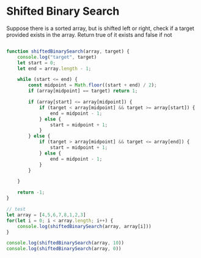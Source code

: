 # Shifted Binary Search

Suppose there is a sorted array, but is shifted left or right, check if a target provided exists in the array. Return true of it exists and false if not

``` js

function shiftedBinarySearch(array, target) {
    console.log("target", target)
    let start = 0;
    let end = array.length - 1;

    while (start <= end) {
        const midpoint = Math.floor((start + end) / 2);
        if (array[midpoint] == target) return 1;

        if (array[start] <= array[midpoint]) {
            if (target < array[midpoint] && target >= array[start]) {
                end = midpoint - 1;
            } else {
                start = midpoint + 1;
            }
        } else {
            if (target > array[midpoint] && target <= array[end]) {
                start = midpoint + 1;
            } else {
                end = midpoint - 1;
            }
        }

    }

    return -1;
}

// test
let array = [4,5,6,7,8,1,2,3]
for(let i = 0; i < array.length; i++) {
    console.log(shiftedBinarySearch(array, array[i]))
}

console.log(shiftedBinarySearch(array, 10))
console.log(shiftedBinarySearch(array, 0))
```